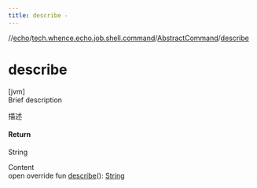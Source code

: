 ```yaml
---
title: describe -
---
```

//[echo](../../index.md)/[tech.whence.echo.job.shell.command](../index.md)/[AbstractCommand](index.md)/[describe](describe.md)



# describe  
[jvm]  
Brief description  


描述



#### Return  


String

  
Content  
open override fun [describe](describe.md)(): [String](https://kotlinlang.org/api/latest/jvm/stdlib/kotlin/-string/index.html)  



